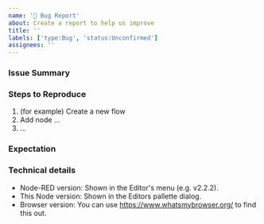 ```yaml
---
name: '🐞 Bug Report'
about: Create a report to help us improve
title: ''
labels: ['type:Bug', 'status:Unconfirmed']
assignees: ''
---
```


<!--
Found a bug? Please fill out the sections below. 👍
-->

### Issue Summary

<!--
A summary of the issue.
-->

### Steps to Reproduce

1. (for example) Create a new flow
2. Add node ...
3. ...

### Expectation

<!--
Any other relevant information. For example, why do you consider this a bug and what did you expect to happen instead?
-->

### Technical details

-   Node-RED version: Shown in the Editor's menu (e.g. v2.2.2).
-   This Node version: Shown in the Editors pallette dialog.
-   Browser version: You can use https://www.whatsmybrowser.org/ to find this out.
